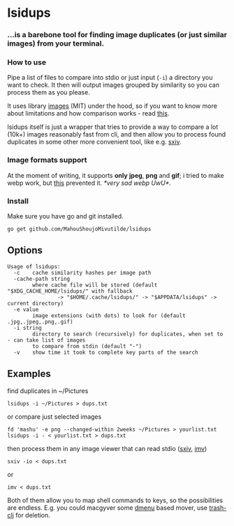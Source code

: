 
# lsidups

### ...is a barebone tool for finding image duplicates (or just similar images) from your terminal.

### How to use
Pipe a list of files to compare into stdio or just input (`-i`) a directory you want to check. It then will output images grouped by similarity so you can process them as you please.

It uses library [images](https://github.com/vitali-fedulov/images) (MIT) under the hood, so if you want to know more about  limitations  and how comparison works - read [this](https://similar.pictures/algorithm-for-perceptual-image-comparison.html).

lsidups itself is just a wrapper that tries to provide a way to compare a lot (10k+) images reasonably fast from cli, and then allow you to process found duplicates in some other more convenient tool, like e.g. [sxiv](https://github.com/muennich/sxiv).

### Image formats support

At the moment of writing, it supports **only** **jpeg**, **png** and **gif**; i tried to make webp work, but [this](https://github.com/golang/go/issues/38341) prevented it.  _\*very sad webp UwU\*._

### Install

Make sure you have go and git installed.

```
go get github.com/MahouShoujoMivutilde/lsidups
```

## Options

```
Usage of lsidups:
  -c    cache similarity hashes per image path
  -cache-path string
        where cache file will be stored (default "$XDG_CACHE_HOME/lsidups/" with fallback
                -> "$HOME/.cache/lsidups/" -> "$APPDATA/lsidups" -> current directory)
  -e value
        image extensions (with dots) to look for (default .jpg,.jpeg,.png,.gif)
  -i string
        directory to search (recursively) for duplicates, when set to - can take list of images
        to compare from stdin (default "-")
  -v    show time it took to complete key parts of the search
```

## Examples

find duplicates in ~/Pictures

```
lsidups -i ~/Pictures > dups.txt
```

or compare just selected images
```
fd 'mashu' -e png --changed-within 2weeks ~/Pictures > yourlist.txt
lsidups -i - < yourlist.txt > dups.txt
```

then process them in any image viewer that can read stdio ([sxiv](https://github.com/muennich/sxiv), [imv](https://github.com/eXeC64/imv))

```
sxiv -io < dups.txt
```
or

```
imv < dups.txt
```

Both of them allow you to map shell commands to keys, so the possibilities are endless. E.g. you could macgyver some [dmenu](https://tools.suckless.org/dmenu/) based mover, use [trash-cli](https://github.com/andreafrancia/trash-cli) for deletion.
